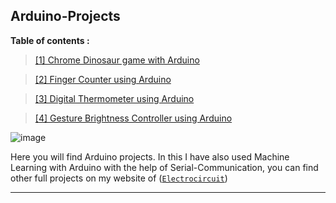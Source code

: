 ## Arduino-Projects

**Table of contents :**

> [\[1\] Chrome Dinosaur game with Arduino](https://github.com/mustakim300/Arduino-Projects/tree/main/Chrome%20Dinosaur%20game%20with%20Arduino)

> [\[2\] Finger Counter using Arduino](https://github.com/mustakim300/Arduino-Projects/tree/main/Finger%20Counter%20using%20Arduino)

> [\[3\] Digital Thermometer using Arduino](https://github.com/mustakim300/Arduino-Projects/blob/main/Digital%20Thermometer%20using%20Arduino)

> [\[4\] Gesture Brightness Controller using Arduino](https://github.com/mustakim300/Arduino-Projects/tree/main/Gesture%20Brightness%20Controller%20using%20Arduino)



![image](https://user-images.githubusercontent.com/68029648/186951970-9acacfc8-bf3f-40f0-bf28-599209df7a95.png)



Here you will find Arduino projects. In this I have also used Machine Learning with Arduino with the help of Serial-Communication, you can find other full projects on my website of ([`Electrocircuit`](https://electrocircuit.net/))




---




